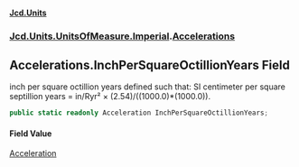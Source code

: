 #### [Jcd.Units](index.md 'index')
### [Jcd.Units.UnitsOfMeasure.Imperial](Jcd.Units.UnitsOfMeasure.Imperial.md 'Jcd.Units.UnitsOfMeasure.Imperial').[Accelerations](Accelerations.md 'Jcd.Units.UnitsOfMeasure.Imperial.Accelerations')

## Accelerations.InchPerSquareOctillionYears Field

inch per square octillion years defined such that: SI centimeter per square septillion years = in/Ryr² ×
(2.54)/((1000.0)*(1000.0)).

```csharp
public static readonly Acceleration InchPerSquareOctillionYears;
```

#### Field Value
[Acceleration](Acceleration.md 'Jcd.Units.UnitTypes.Acceleration')